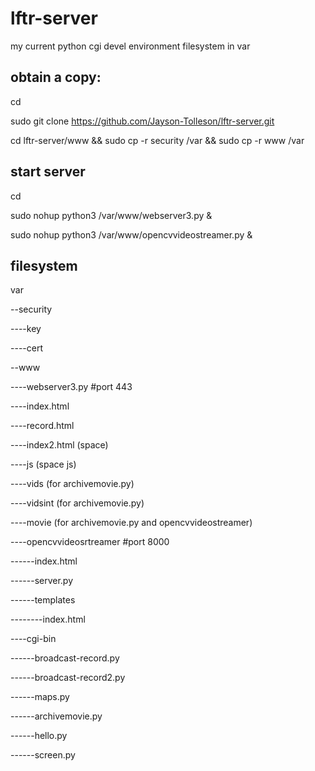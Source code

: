 # lftr-server
my current python cgi devel environment
filesystem in var

## obtain a copy:

cd

sudo git clone https://github.com/Jayson-Tolleson/lftr-server.git

cd lftr-server/www && sudo cp -r security /var && sudo cp -r www /var

## start server

cd

sudo nohup python3 /var/www/webserver3.py &

sudo nohup python3 /var/www/opencvvideostreamer.py &

## filesystem
var

--security

----key

----cert

--www

----webserver3.py #port 443

----index.html

----record.html

----index2.html (space)

----js (space js)

----vids (for archivemovie.py)

----vidsint (for archivemovie.py)

----movie (for archivemovie.py and opencvvideostreamer)

----opencvvideosrtreamer #port 8000

------index.html

------server.py

------templates

--------index.html

----cgi-bin

------broadcast-record.py

------broadcast-record2.py

------maps.py

------archivemovie.py

------hello.py

------screen.py
